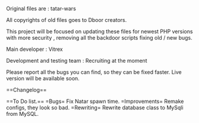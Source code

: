 Original files are : tatar-wars

All copyrights of old files goes to Dboor creators.

This project will be focused on updating these files for newest PHP versions with more security , removing all the backdoor scripts fixing old / new bugs.

Main developer : Vitrex

Development and testing team : Recruiting at the moment

Please report all the bugs you can find, so they can be fixed faster. 
Live version will be available soon.

==Changelog==

==To Do list.==
=Bugs=
Fix Natar spawn time.
=Improvements=
Remake configs, they look so bad.
=Rewriting=
Rewrite database class to MySqli from MySQL.

